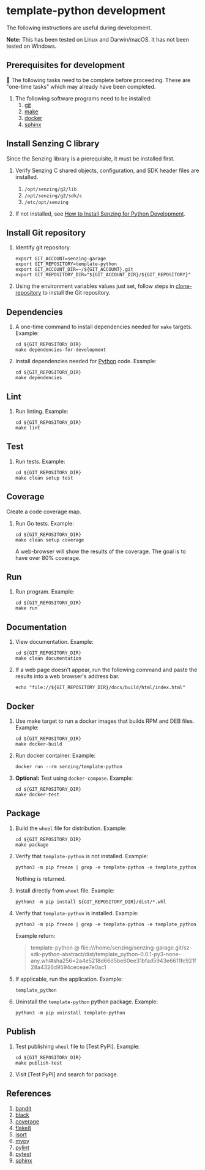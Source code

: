 # template-python development

The following instructions are useful during development.

**Note:** This has been tested on Linux and Darwin/macOS.
It has not been tested on Windows.

## Prerequisites for development

:thinking: The following tasks need to be complete before proceeding.
These are "one-time tasks" which may already have been completed.

1. The following software programs need to be installed:
    1. [git]
    1. [make]
    1. [docker]
    1. [sphinx]

## Install Senzing C library

Since the Senzing library is a prerequisite, it must be installed first.

1. Verify Senzing C shared objects, configuration, and SDK header files are installed.
    1. `/opt/senzing/g2/lib`
    1. `/opt/senzing/g2/sdk/c`
    1. `/etc/opt/senzing`

1. If not installed, see [How to Install Senzing for Python Development].

## Install Git repository

1. Identify git repository.

    ```console
    export GIT_ACCOUNT=senzing-garage
    export GIT_REPOSITORY=template-python
    export GIT_ACCOUNT_DIR=~/${GIT_ACCOUNT}.git
    export GIT_REPOSITORY_DIR="${GIT_ACCOUNT_DIR}/${GIT_REPOSITORY}"

    ```

1. Using the environment variables values just set, follow
   steps in [clone-repository] to install the Git repository.

## Dependencies

1. A one-time command to install dependencies needed for `make` targets.
   Example:

    ```console
    cd ${GIT_REPOSITORY_DIR}
    make dependencies-for-development

    ```

1. Install dependencies needed for [Python] code.
   Example:

    ```console
    cd ${GIT_REPOSITORY_DIR}
    make dependencies

    ```

## Lint

1. Run linting.
   Example:

    ```console
    cd ${GIT_REPOSITORY_DIR}
    make lint

    ```

## Test

1. Run tests.
   Example:

    ```console
    cd ${GIT_REPOSITORY_DIR}
    make clean setup test

    ```

## Coverage

Create a code coverage map.

1. Run Go tests.
   Example:

    ```console
    cd ${GIT_REPOSITORY_DIR}
    make clean setup coverage

    ```

   A web-browser will show the results of the coverage.
   The goal is to have over 80% coverage.

## Run

1. Run program.
   Example:

    ```console
    cd ${GIT_REPOSITORY_DIR}
    make run

    ```

## Documentation

1. View documentation.
   Example:

    ```console
    cd ${GIT_REPOSITORY_DIR}
    make clean documentation

    ```

1. If a web page doesn't appear, run the following command and paste the results into a web browser's address bar.

    ```console
    echo "file://${GIT_REPOSITORY_DIR}/docs/build/html/index.html"
    ```

## Docker

1. Use make target to run a docker images that builds RPM and DEB files.
   Example:

    ```console
    cd ${GIT_REPOSITORY_DIR}
    make docker-build

    ```

1. Run docker container.
   Example:

    ```console
    docker run --rm senzing/template-python

    ```

1. **Optional:** Test using `docker-compose`.
   Example:

    ```console
    cd ${GIT_REPOSITORY_DIR}
    make docker-test

    ```

## Package

1. Build the `wheel` file for distribution.
   Example:

    ```console
    cd ${GIT_REPOSITORY_DIR}
    make package

    ```

1. Verify that `template-python` is not installed.
   Example:

    ```console
    python3 -m pip freeze | grep -e template-python -e template_python

    ```

   Nothing is returned.

1. Install directly from `wheel` file.
   Example:

    ```console
    python3 -m pip install ${GIT_REPOSITORY_DIR}/dist/*.whl

    ```

1. Verify that `template-python` is installed.
   Example:

    ```console
    python3 -m pip freeze | grep -e template-python -e template_python

    ```

    Example return:
    > template-python @ file:///home/senzing/senzing-garage.git/sz-sdk-python-abstract/dist/template_python-0.0.1-py3-none-any.whl#sha256=2a4e5218d66d5be60ee31bfad5943e6611fc921f28a4326d9594ceceae7e0ac1

1. If applicable, run the application.
   Example:

    ```console
    template_python

    ```

1. Uninstall the `template-python` python package.
   Example:

    ```console
    python3 -m pip uninstall template-python

    ```

## Publish

1. Test publishing `wheel` file to [Test PyPi].
   Example:

    ```console
    cd ${GIT_REPOSITORY_DIR}
    make publish-test

    ```

1. Visit [Test PyPi] and search for package.

## References

1. [bandit]
1. [black]
1. [coverage]
1. [flake8]
1. [isort]
1. [mypy]
1. [pylint]
1. [pytest]
1. [sphinx]

[bandit]: https://github.com/senzing-garage/knowledge-base/blob/main/WHATIS/bandit.md
[black]: https://github.com/senzing-garage/knowledge-base/blob/main/WHATIS/black.md
[clone-repository]: https://github.com/senzing-garage/knowledge-base/blob/main/HOWTO/clone-repository.md
[coverage]: https://github.com/senzing-garage/knowledge-base/blob/main/WHATIS/coverage.md
[docker]: https://github.com/senzing-garage/knowledge-base/blob/main/WHATIS/docker.md
[flake8]: https://github.com/senzing-garage/knowledge-base/blob/main/WHATIS/flake8.md
[git]: https://github.com/senzing-garage/knowledge-base/blob/main/WHATIS/git.md
[How to Install Senzing for Python Development]: https://github.com/senzing-garage/knowledge-base/blob/main/HOWTO/install-senzing-for-python-development.md
[isort]: https://github.com/senzing-garage/knowledge-base/blob/main/WHATIS/isort.md
[make]: https://github.com/senzing-garage/knowledge-base/blob/main/WHATIS/make.md
[mypy]: https://github.com/senzing-garage/knowledge-base/blob/main/WHATIS/mypy.md
[pylint]: https://github.com/senzing-garage/knowledge-base/blob/main/WHATIS/pylint.md
[pytest]: https://github.com/senzing-garage/knowledge-base/blob/main/WHATIS/pytest.md
[Python]: https://www.python.org/
[sphinx]: https://github.com/senzing-garage/knowledge-base/blob/main/WHATIS/sphinx.md
